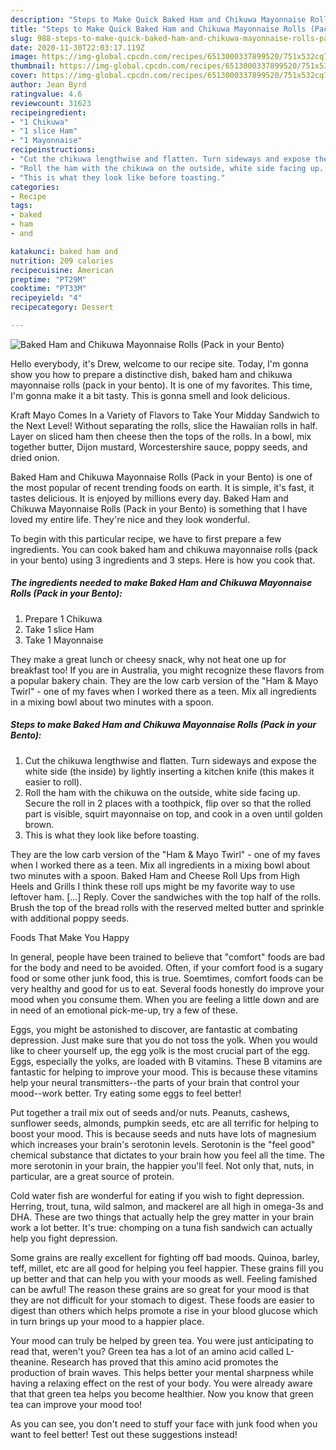 ```yaml
---
description: "Steps to Make Quick Baked Ham and Chikuwa Mayonnaise Rolls (Pack in your Bento)"
title: "Steps to Make Quick Baked Ham and Chikuwa Mayonnaise Rolls (Pack in your Bento)"
slug: 988-steps-to-make-quick-baked-ham-and-chikuwa-mayonnaise-rolls-pack-in-your-bento
date: 2020-11-30T22:03:17.119Z
image: https://img-global.cpcdn.com/recipes/6513000337899520/751x532cq70/baked-ham-and-chikuwa-mayonnaise-rolls-pack-in-your-bento-recipe-main-photo.jpg
thumbnail: https://img-global.cpcdn.com/recipes/6513000337899520/751x532cq70/baked-ham-and-chikuwa-mayonnaise-rolls-pack-in-your-bento-recipe-main-photo.jpg
cover: https://img-global.cpcdn.com/recipes/6513000337899520/751x532cq70/baked-ham-and-chikuwa-mayonnaise-rolls-pack-in-your-bento-recipe-main-photo.jpg
author: Jean Byrd
ratingvalue: 4.6
reviewcount: 31623
recipeingredient:
- "1 Chikuwa"
- "1 slice Ham"
- "1 Mayonnaise"
recipeinstructions:
- "Cut the chikuwa lengthwise and flatten. Turn sideways and expose the white side (the inside) by lightly inserting a kitchen knife (this makes it easier to roll)."
- "Roll the ham with the chikuwa on the outside, white side facing up. Secure the roll in 2 places with a toothpick, flip over so that the rolled part is visible, squirt mayonnaise on top, and cook in a oven until golden brown."
- "This is what they look like before toasting."
categories:
- Recipe
tags:
- baked
- ham
- and

katakunci: baked ham and 
nutrition: 209 calories
recipecuisine: American
preptime: "PT29M"
cooktime: "PT33M"
recipeyield: "4"
recipecategory: Dessert

---
```



![Baked Ham and Chikuwa Mayonnaise Rolls (Pack in your Bento)](https://img-global.cpcdn.com/recipes/6513000337899520/751x532cq70/baked-ham-and-chikuwa-mayonnaise-rolls-pack-in-your-bento-recipe-main-photo.jpg)

Hello everybody, it's Drew, welcome to our recipe site. Today, I'm gonna show you how to prepare a distinctive dish, baked ham and chikuwa mayonnaise rolls (pack in your bento). It is one of my favorites. This time, I'm gonna make it a bit tasty. This is gonna smell and look delicious.

Kraft Mayo Comes In a Variety of Flavors to Take Your Midday Sandwich to the Next Level! Without separating the rolls, slice the Hawaiian rolls in half. Layer on sliced ham then cheese then the tops of the rolls. In a bowl, mix together butter, Dijon mustard, Worcestershire sauce, poppy seeds, and dried onion.

Baked Ham and Chikuwa Mayonnaise Rolls (Pack in your Bento) is one of the most popular of recent trending foods on earth. It is simple, it's fast, it tastes delicious. It is enjoyed by millions every day. Baked Ham and Chikuwa Mayonnaise Rolls (Pack in your Bento) is something that I have loved my entire life. They're nice and they look wonderful.


To begin with this particular recipe, we have to first prepare a few ingredients. You can cook baked ham and chikuwa mayonnaise rolls (pack in your bento) using 3 ingredients and 3 steps. Here is how you cook that.

<!--inarticleads1-->

##### The ingredients needed to make Baked Ham and Chikuwa Mayonnaise Rolls (Pack in your Bento):

1. Prepare 1 Chikuwa
1. Take 1 slice Ham
1. Take 1 Mayonnaise


They make a great lunch or cheesy snack, why not heat one up for breakfast too! If you are in Australia, you might recognize these flavors from a popular bakery chain. They are the low carb version of the &#34;Ham &amp; Mayo Twirl&#34; - one of my faves when I worked there as a teen. Mix all ingredients in a mixing bowl about two minutes with a spoon. 

<!--inarticleads2-->

##### Steps to make Baked Ham and Chikuwa Mayonnaise Rolls (Pack in your Bento):

1. Cut the chikuwa lengthwise and flatten. Turn sideways and expose the white side (the inside) by lightly inserting a kitchen knife (this makes it easier to roll).
1. Roll the ham with the chikuwa on the outside, white side facing up. Secure the roll in 2 places with a toothpick, flip over so that the rolled part is visible, squirt mayonnaise on top, and cook in a oven until golden brown.
1. This is what they look like before toasting.


They are the low carb version of the &#34;Ham &amp; Mayo Twirl&#34; - one of my faves when I worked there as a teen. Mix all ingredients in a mixing bowl about two minutes with a spoon. Baked Ham and Cheese Roll Ups from High Heels and Grills I think these roll ups might be my favorite way to use leftover ham. […] Reply. Cover the sandwiches with the top half of the rolls. Brush the top of the bread rolls with the reserved melted butter and sprinkle with additional poppy seeds. 

Foods That Make You Happy


In general, people have been trained to believe that "comfort" foods are bad for the body and need to be avoided. Often, if your comfort food is a sugary food or some other junk food, this is true. Soemtimes, comfort foods can be very healthy and good for us to eat. Several foods honestly do improve your mood when you consume them. When you are feeling a little down and are in need of an emotional pick-me-up, try a few of these.

Eggs, you might be astonished to discover, are fantastic at combating depression. Just make sure that you do not toss the yolk. When you would like to cheer yourself up, the egg yolk is the most crucial part of the egg. Eggs, especially the yolks, are loaded with B vitamins. These B vitamins are fantastic for helping to improve your mood. This is because these vitamins help your neural transmitters--the parts of your brain that control your mood--work better. Try eating some eggs to feel better!

Put together a trail mix out of seeds and/or nuts. Peanuts, cashews, sunflower seeds, almonds, pumpkin seeds, etc are all terrific for helping to boost your mood. This is because seeds and nuts have lots of magnesium which increases your brain's serotonin levels. Serotonin is the "feel good" chemical substance that dictates to your brain how you feel all the time. The more serotonin in your brain, the happier you'll feel. Not only that, nuts, in particular, are a great source of protein.

Cold water fish are wonderful for eating if you wish to fight depression. Herring, trout, tuna, wild salmon, and mackerel are all high in omega-3s and DHA. These are two things that actually help the grey matter in your brain work a lot better. It's true: chomping on a tuna fish sandwich can actually help you fight depression. 

Some grains are really excellent for fighting off bad moods. Quinoa, barley, teff, millet, etc are all good for helping you feel happier. These grains fill you up better and that can help you with your moods as well. Feeling famished can be awful! The reason these grains are so great for your mood is that they are not difficult for your stomach to digest. These foods are easier to digest than others which helps promote a rise in your blood glucose which in turn brings up your mood to a happier place.

Your mood can truly be helped by green tea. You were just anticipating to read that, weren't you? Green tea has a lot of an amino acid called L-theanine. Research has proved that this amino acid promotes the production of brain waves. This helps better your mental sharpness while having a relaxing effect on the rest of your body. You were already aware that that green tea helps you become healthier. Now you know that green tea can improve your mood too!

As you can see, you don't need to stuff your face with junk food when you want to feel better! Test out  these suggestions  instead!

